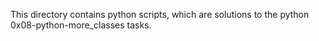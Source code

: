 This directory contains python scripts, which are solutions to the python 0x08-python-more_classes tasks.